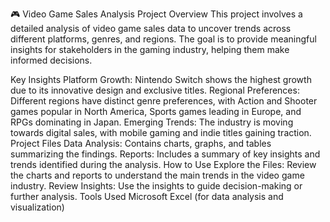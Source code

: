 🎮 Video Game Sales Analysis Project
Overview
This project involves a detailed analysis of video game sales data to uncover trends across different platforms, genres, and regions. The goal is to provide meaningful insights for stakeholders in the gaming industry, helping them make informed decisions.

Key Insights
Platform Growth: Nintendo Switch shows the highest growth due to its innovative design and exclusive titles.
Regional Preferences: Different regions have distinct genre preferences, with Action and Shooter games popular in North America, Sports games leading in Europe, and RPGs dominating in Japan.
Emerging Trends: The industry is moving towards digital sales, with mobile gaming and indie titles gaining traction.
Project Files
Data Analysis: Contains charts, graphs, and tables summarizing the findings.
Reports: Includes a summary of key insights and trends identified during the analysis.
How to Use
Explore the Files: Review the charts and reports to understand the main trends in the video game industry.
Review Insights: Use the insights to guide decision-making or further analysis.
Tools Used
Microsoft Excel (for data analysis and visualization)
